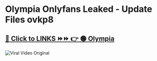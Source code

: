 
 # Olympia Onlyfans Leaked - Update Files ovkp8

## <h2><a href="https://clipsfans.com/Olympia&ref=git">🔗 Click to LINKS ⏩⏩ 👉 🟢 Olympia </a></h2>

<a href="https://clipsfans.com/Olympia&ref=git" rel="nofollow" data-target="animated-image.originalLink"><img src="https://i.ibb.co.com/xMMVF88/686577567.gif" alt="Viral Video Original" style="max-width: 100%; display: inline-block;" data-target="animated-image.originalImage"></a>

